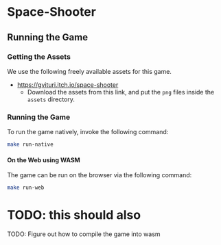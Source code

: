 # Space-Shooter

## Running the Game

### Getting the Assets

We use the following freely available assets for this game. 

- https://gvituri.itch.io/space-shooter
    - Download the assets from this link, and put the `png` files inside the `assets` directory.


### Running the Game

To run the game natively, invoke the following command:

```bash
make run-native
```

#### On the Web using WASM

The game can be run on the browser via the following command:
```bash
make run-web
```
# TODO: this should also 

TODO: Figure out how to compile the game into wasm
